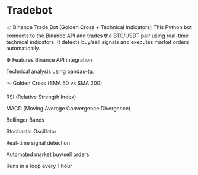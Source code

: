 # Tradebot
📈 Binance Trade Bot (Golden Cross + Technical Indicators)
This Python bot connects to the Binance API and trades the BTC/USDT pair using real-time technical indicators. It detects buy/sell signals and executes market orders automatically.

⚙️ Features
Binance API integration

Technical analysis using pandas-ta:

📉 Golden Cross (SMA 50 vs SMA 200)

RSI (Relative Strength Index)

MACD (Moving Average Convergence Divergence)

Bollinger Bands

Stochastic Oscillator

Real-time signal detection

Automated market buy/sell orders

Runs in a loop every 1 hour
